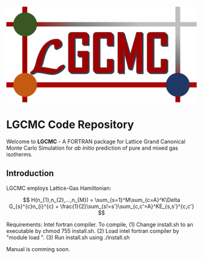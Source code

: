 ![image](LGCMC-logo.png)

# LGCMC Code Repository

Welcome to **LGCMC** - A FORTRAN package for Lattice Grand Canonical Monte Carlo Simulation for *ab initio* prediction of pure and mixed gas isotherms.

## Introduction

LGCMC employs Lattice-Gas Hamiltonian:

```math
 H(n_{1},n_{2},...,n_{M}) = \sum_{s=1}^M\sum_{c=A}^K\Delta G_{s}^{c}n_{i}^{c} + 
                           \frac{1}{2}\sum_{s!=s'}\sum_{c,c'=A}^KE_{s,s'}^{c,c'} 
```

Requirements: Intel fortran compiler.
To compile,
(1) Change install.sh to an executable by chmod 755 install.sh.
(2) Load intel fortran compiler by "module load <compiler version>".
(3) Run install.sh using ./install.sh

Manual is comming soon.
